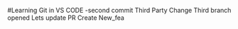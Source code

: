 #Learning Git in VS CODE
-second commit
Third Party Change
Third branch opened
Lets update PR
Create New_fea